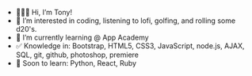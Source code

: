 - 👨🏻‍💻 Hi, I’m Tony!
- 🐲 I’m interested in coding, listening to lofi, golfing, and rolling some d20's.
- 🌱 I’m currently learning @ App Academy
- ✅  Knowledge in: Bootstrap, HTML5, CSS3, JavaScript, node.js, AJAX, SQL, git, github, photoshop, premiere 
- 💾  Soon to learn: Python, React, Ruby
